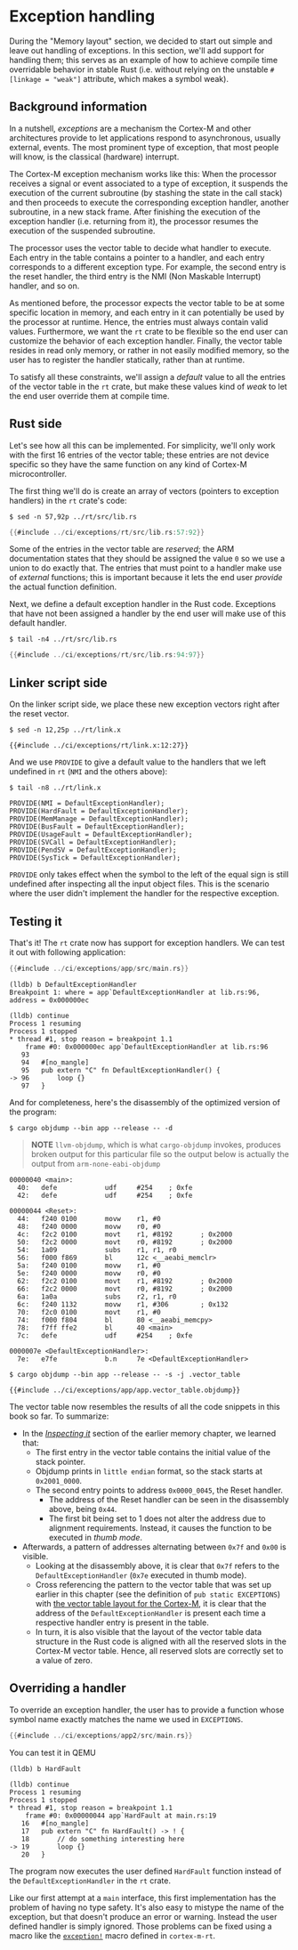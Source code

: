 # Exception handling

During the "Memory layout" section, we decided to start out simple and leave out handling of
exceptions. In this section, we'll add support for handling them; this serves as an example of
how to achieve compile time overridable behavior in stable Rust (i.e. without relying on the
unstable `#[linkage = "weak"]` attribute, which makes a symbol weak).

## Background information

In a nutshell, *exceptions* are a mechanism the Cortex-M and other architectures provide to let
applications respond to asynchronous, usually external, events. The most prominent type of exception,
that most people will know, is the classical (hardware) interrupt.

The Cortex-M exception mechanism works like this:
When the processor receives a signal or event associated to a type of exception, it suspends
the execution of the current subroutine (by stashing the state in the call stack) and then proceeds
to execute the corresponding exception handler, another subroutine, in a new stack frame. After
finishing the execution of the exception handler (i.e. returning from it), the processor resumes the
execution of the suspended subroutine.

The processor uses the vector table to decide what handler to execute. Each entry in the table
contains a pointer to a handler, and each entry corresponds to a different exception type. For
example, the second entry is the reset handler, the third entry is the NMI (Non Maskable Interrupt)
handler, and so on.

As mentioned before, the processor expects the vector table to be at some specific location in memory,
and each entry in it can potentially be used by the processor at runtime. Hence, the entries must always
contain valid values. Furthermore, we want the `rt` crate to be flexible so the end user can customize the
behavior of each exception handler. Finally, the vector table resides in read only memory, or rather in not
easily modified memory, so the user has to register the handler statically, rather than at runtime.

To satisfy all these constraints, we'll assign a *default* value to all the entries of the vector
table in the `rt` crate, but make these values kind of *weak* to let the end user override them
at compile time.

## Rust side

Let's see how all this can be implemented. For simplicity, we'll only work with the first 16 entries
of the vector table; these entries are not device specific so they have the same function on any
kind of Cortex-M microcontroller.

The first thing we'll do is create an array of vectors (pointers to exception handlers) in the
`rt` crate's code:

``` console
$ sed -n 57,92p ../rt/src/lib.rs
```

``` rust
{{#include ../ci/exceptions/rt/src/lib.rs:57:92}}
```

Some of the entries in the vector table are *reserved*; the ARM documentation states that they
should be assigned the value `0` so we use a union to do exactly that. The entries that must point
to a handler make use of *external* functions; this is important because it lets the end user
*provide* the actual function definition.

Next, we define a default exception handler in the Rust code. Exceptions that have not been assigned
a handler by the end user will make use of this default handler.

``` console
$ tail -n4 ../rt/src/lib.rs
```

``` rust
{{#include ../ci/exceptions/rt/src/lib.rs:94:97}}
```

## Linker script side

On the linker script side, we place these new exception vectors right after the reset vector.

``` console
$ sed -n 12,25p ../rt/link.x
```

``` text
{{#include ../ci/exceptions/rt/link.x:12:27}}
```

And we use `PROVIDE` to give a default value to the handlers that we left undefined in `rt` (`NMI`
and the others above):

``` console
$ tail -n8 ../rt/link.x
```

``` text
PROVIDE(NMI = DefaultExceptionHandler);
PROVIDE(HardFault = DefaultExceptionHandler);
PROVIDE(MemManage = DefaultExceptionHandler);
PROVIDE(BusFault = DefaultExceptionHandler);
PROVIDE(UsageFault = DefaultExceptionHandler);
PROVIDE(SVCall = DefaultExceptionHandler);
PROVIDE(PendSV = DefaultExceptionHandler);
PROVIDE(SysTick = DefaultExceptionHandler);
```

`PROVIDE` only takes effect when the symbol to the left of the equal sign is still undefined after
inspecting all the input object files. This is the scenario where the user didn't implement the
handler for the respective exception.

## Testing it

That's it! The `rt` crate now has support for exception handlers. We can test it out with following
application:

``` rust
{{#include ../ci/exceptions/app/src/main.rs}}
```

``` console
(lldb) b DefaultExceptionHandler
Breakpoint 1: where = app`DefaultExceptionHandler at lib.rs:96, address = 0x000000ec

(lldb) continue
Process 1 resuming
Process 1 stopped
* thread #1, stop reason = breakpoint 1.1
    frame #0: 0x000000ec app`DefaultExceptionHandler at lib.rs:96
   93
   94   #[no_mangle]
   95   pub extern "C" fn DefaultExceptionHandler() {
-> 96       loop {}
   97   }
```

And for completeness, here's the disassembly of the optimized version of the program:

``` console
$ cargo objdump --bin app --release -- -d
```

> **NOTE** `llvm-objdump`, which is what `cargo-objdump` invokes, produces
> broken output for this particular file so the output below is actually the
> output from `arm-none-eabi-objdump`


``` text
00000040 <main>:
  40:   defe            udf     #254    ; 0xfe
  42:   defe            udf     #254    ; 0xfe

00000044 <Reset>:
  44:   f240 0100       movw    r1, #0
  48:   f240 0000       movw    r0, #0
  4c:   f2c2 0100       movt    r1, #8192       ; 0x2000
  50:   f2c2 0000       movt    r0, #8192       ; 0x2000
  54:   1a09            subs    r1, r1, r0
  56:   f000 f869       bl      12c <__aeabi_memclr>
  5a:   f240 0100       movw    r1, #0
  5e:   f240 0000       movw    r0, #0
  62:   f2c2 0100       movt    r1, #8192       ; 0x2000
  66:   f2c2 0000       movt    r0, #8192       ; 0x2000
  6a:   1a0a            subs    r2, r1, r0
  6c:   f240 1132       movw    r1, #306        ; 0x132
  70:   f2c0 0100       movt    r1, #0
  74:   f000 f804       bl      80 <__aeabi_memcpy>
  78:   f7ff ffe2       bl      40 <main>
  7c:   defe            udf     #254    ; 0xfe

0000007e <DefaultExceptionHandler>:
  7e:   e7fe            b.n     7e <DefaultExceptionHandler>
```

``` console
$ cargo objdump --bin app --release -- -s -j .vector_table
```

``` text
{{#include ../ci/exceptions/app/app.vector_table.objdump}}
```

The vector table now resembles the results of all the code snippets in this book
  so far. To summarize:
- In the [_Inspecting it_] section of the earlier memory chapter, we learned
  that:
    - The first entry in the vector table contains the initial value of the
      stack pointer.
    - Objdump prints in `little endian` format, so the stack starts at
      `0x2001_0000`.
    - The second entry points to address `0x0000_0045`, the Reset handler.
        - The address of the Reset handler can be seen in the disassembly above,
          being `0x44`.
        - The first bit being set to 1 does not alter the address due to
          alignment requirements. Instead, it causes the function to be executed
          in _thumb mode_.
- Afterwards, a pattern of addresses alternating between `0x7f` and `0x00` is
  visible.
    - Looking at the disassembly above, it is clear that `0x7f` refers to the
      `DefaultExceptionHandler` (`0x7e` executed in thumb mode).
    - Cross referencing the pattern to the vector table that was set up earlier
      in this chapter (see the definition of `pub static EXCEPTIONS`) with [the
      vector table layout for the Cortex-M], it is clear that the address of the
      `DefaultExceptionHandler` is present each time a respective handler entry
      is present in the table.
    - In turn, it is also visible that the layout of the vector table data
      structure in the Rust code is aligned with all the reserved slots in the
      Cortex-M vector table. Hence, all reserved slots are correctly set to a
      value of zero.

[_Inspecting it_]: https://rust-embedded.github.io/embedonomicon/memory-layout.html#inspecting-it
[the vector table layout for the Cortex-M]: https://developer.arm.com/docs/dui0552/latest/the-cortex-m3-processor/exception-model/vector-table

## Overriding a handler

To override an exception handler, the user has to provide a function whose symbol name exactly
matches the name we used in `EXCEPTIONS`.

``` rust
{{#include ../ci/exceptions/app2/src/main.rs}}
```

You can test it in QEMU

``` console
(lldb) b HardFault

(lldb) continue
Process 1 resuming
Process 1 stopped
* thread #1, stop reason = breakpoint 1.1
    frame #0: 0x00000044 app`HardFault at main.rs:19
   16   #[no_mangle]
   17   pub extern "C" fn HardFault() -> ! {
   18       // do something interesting here
-> 19       loop {}
   20   }
```

The program now executes the user defined `HardFault` function instead of the
`DefaultExceptionHandler` in the `rt` crate.

Like our first attempt at a `main` interface, this first implementation has the problem of having no
type safety. It's also easy to mistype the name of the exception, but that doesn't produce an error
or warning. Instead the user defined handler is simply ignored. Those problems can be fixed using a
macro like the [`exception!`] macro defined in `cortex-m-rt`.

[`exception!`]: https://github.com/japaric/cortex-m-rt/blob/v0.5.1/src/lib.rs#L79
